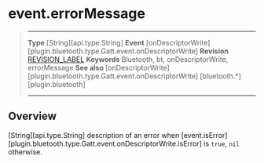 # event.errorMessage

> --------------------- ------------------------------------------------------------------------------------------
> __Type__              [String][api.type.String]
> __Event__             [onDescriptorWrite][plugin.bluetooth.type.Gatt.event.onDescriptorWrite]
> __Revision__          [REVISION_LABEL](REVISION_URL)
> __Keywords__          Bluetooth, bt, onDescriptorWrite, errorMessage
> __See also__          [onDescriptorWrite][plugin.bluetooth.type.Gatt.event.onDescriptorWrite]
>						[bluetooth.*][plugin.bluetooth]
> --------------------- ------------------------------------------------------------------------------------------

## Overview

[String][api.type.String] description of an error when [event.isError][plugin.bluetooth.type.Gatt.event.onDescriptorWrite.isError] is `true`, `nil` otherwise.